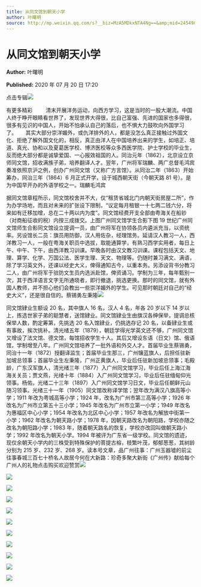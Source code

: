 ```yaml
---
title: 从同文馆到朝天小学
author: 叶曙明
source: http://mp.weixin.qq.com/s?__biz=MzA5MDkxNTA4Ng==&amp;mid=2454909656&amp;idx=1&amp;sn=b67aefe9e9f2e959268a796c539ee192&amp;chksm=87a23ab9b0d5b3afe43c7db2f2acc62c8d3578368c984a328681b5161e112c587a53676a1b5a#rd
---
```


# 从同文馆到朝天小学

**Author:** 叶曙明

**Published:** 2020 年 07 月 20 日 17:20

点击专辑![](https://mmbiz.qpic.cn/mmbiz_gif/Ljib4So7yuWiaZicicVdVyXPlCQ4ay6sjDoSnONTZS6hpXzVt3gZhHvjlIFeu7wz3eWMibuNHFia7rMwGs8xYY5oIMIw/640?wx_fmt=gif)

有更多精彩         清末开展洋务运动，向西方学习，这是当时的一股大潮流。中国人终于睁开眼睛看世界了，发现世界大得很，比自己富强、先进的国家也多得很，很多有见识的中国人，开始不怕承认自己的落后，也不惧大力鼓吹向外国学习了。      其实大部分崇洋媚外，或仇洋排外的人，都是没怎么真正接触过外国文化、拒绝了解外国文化的，相反，真正由洋人在中国培养出来的学生，如培正、培道、真光、协和以及夏葛医学校、博济医校等众多西医学院、护士学校的毕业生，反而绝大部分都是诚挚爱国、一心报效祖国的人。同治元年（1862），北京设立京师同文馆，招收满族子弟，培养翻译人才。翌年，广州将军瑞麟、两广总督毛鸿宾奏准依照京沪之例，创办广州同文馆（又称广方言馆）。从同治二年（1863）开始筹办，同治三年（1864）6 月正式开学，设于城西朝天街（今朝天路 81 号）。是为中国早开办的外语学校之一。瑞麟毛鸿宾

据同文馆章程所示，同文馆校舍并不大，仅“租赁省城北门内朝天街房屋二所”，作为办学场地，而且对未来的扩张设下限制，“议定每月租银一十七两二钱六分，将来如有迁移加增，总在二十两以内为度”。同文馆经费开支全部由粤海关在船钞（对商船征收的税）内按三成拨交。上图广州同文馆学生合影下图 19 世纪广州同文馆师生合影同文馆设立提调一员，由广州将军在协领各员内遴派充当，以资统率。另设馆长二员：旗员用防御，汉人用佐杂，经理馆务。延请汉人教习一人，西洋教习一人，一般在粤海关职员中选拔，取能通算学，有熟习西学实用者，每日上午、中午、下午，由西洋教习训课。早晚各时由汉文教习训课。课程包括天文、地理、算学、化学、万国公法、医学生理、天文、物理等。仍随时兼习满文、满语，除了学习英文外，还课以经史大义，俾得通知古今，以重本务。另添设背书分教习二人，由广州将军于驻防文生员内选派赴馆，俾资诵习。学制为三年，每年甄别一次，其于西洋语言文字无所通晓者，即行撤退，挑选更换。那时的同文馆，就有外国人教师，并不担心他们会教出一些崇洋媚外的学生。可见那时朝廷对自己的“经史大义”，还是很自信的。蔡锡勇左秉隆![](https://mmbiz.qpic.cn/mmbiz_png/Ljib4So7yuWge7Mibiad1tV0iaF8zSD5gzicbpOwDhvibVVc1HUqD7T69GQmX2RH9ss8TCOe5ghsv0TgIooPibeMuArGw/640?wx_fmt=png)

同文馆肄业生额设 20 名，其中旗人 16 名，汉人 4 名，年各 20 岁以下 14 岁以上，拣选世家子弟的聪慧者，送馆肄业。同文馆肄业生由旗汉各绅保举，提调总核保举人数，酌定筹第，先挑选 20 名入馆肄业，仍挑选存记 20 名，以备肄业生或有事故，挨次挑补。清光绪五年（1879），朝廷学得光学英文还不够，广州同文馆又增设了法文馆、德文馆，每馆招收学生十人。其后又增设东语（日文）馆、俄语馆，学制增至八年。广州同文馆培养了一批外语和外交人才。首届毕业生蔡锡勇，同治十一年（1872）授翻译监生；首届毕业生那三，广州镶蓝旗人，后担任驻新加坡总领事；首届毕业生左秉隆，广州正黄旗人，毕业后任驻新加坡总领事；毛殿龄，广东汉军旗人，清光绪三年（1877）入广州同文馆学习，毕业后任上海江海海关关员；贾文燕，光绪十年（1884）入广州同文馆学习，毕业后任驻缅甸仰光领事。杨佑，光绪二十三年（1897）入广州同文馆学习日文，毕业后任朝鲜元山随习领事。光绪三十一年（1905）同文馆改称译学馆；翌年改为满汉八旗高等小学；1911 年改为粤城高等小学；1924 年，改名为广州市第三高等小学；1926 年改名为广州市立第五十三小学；1945 年改名为广州市立第一小学；1949 年改名为惠福区中心小学；1954 年改名为北区中心小学；1957 年改名为解放中街第一小学；1962 年改名为朝天路小学；1978 年，因朝天路改名为朝阳路，学校亦随之改名为朝阳路小学；1983 年，随着朝天路名的恢复，学校亦改回叫做朝天路小学；1992 年改名为朝天小学。1994 年被评为广东省一级学校。同文馆的遗迹，现仅余朝天小学内的三株受到特殊保护的菩提古榕，枝繁叶茂，郁郁葱葱，其树龄分别为 215 岁、232 岁、268 岁。读本号文章，品广州往事：广州玉器墟的前尘往事春城三百七十桥名人故居今何在大新路：珍奇多聚大新街《广州传》献给每个广州人的礼物点击购买欢迎赞赏![](https://mmbiz.qpic.cn/mmbiz_jpg/PJWG74pLsMYibqkWdZqF4V8vTqmzAUCHAFmpLZMI4ib6B0w2KPpYDiaw78TvCicDcWBCgtZhZamicBlPiaUaY0KRMYCw/640?wx_fmt=jpeg)

![](https://mmbiz.qpic.cn/mmbiz_jpg/PJWG74pLsMYibqkWdZqF4V8vTqmzAUCHAcpoial5vf9z8lCskAvBDsh7J7uMBbrG4ZicEI8pmx6Gmhmmu7ClzgtEA/640?wx_fmt=jpeg)

![](https://mmbiz.qpic.cn/mmbiz_gif/Ljib4So7yuWjJu1po2g6Gfaf3v9Y9WbQ242gL5GdFUrUiaOhJXWwQq9cFPcsPXhB4zyWuNiayiaGEvQ3Fhyw6XC8hg/640?wx_fmt=gif)

![](https://mmbiz.qpic.cn/mmbiz_jpg/PJWG74pLsMYibqkWdZqF4V8vTqmzAUCHAd5UBvLb4yLrhYEHYSfZ5sibNygCSTSfMEM2H7S1sUIKgoBjIcTV5r7w/640?wx_fmt=jpeg)

![](https://mmbiz.qpic.cn/mmbiz_jpg/PJWG74pLsMYibqkWdZqF4V8vTqmzAUCHAcedL5bVsOkER9M3mhNenqbenw3SyHJEicAm6yVPHfdAEPUjVa3YDmVQ/640?wx_fmt=jpeg)

![](https://mmbiz.qpic.cn/mmbiz_png/Ljib4So7yuWgELIlOVIpF2gKHTAaAaUzEdE8lDb7prgicIsUahBsE01wQzPSTicyme4vehaow8DdX1bb5elNRfWjA/640?wx_fmt=png)

![](https://mmbiz.qpic.cn/mmbiz_jpg/PJWG74pLsMYibqkWdZqF4V8vTqmzAUCHAr3ML2rMdXwHT75RHJ7Nq385EaVPg5tFOWbIib9z9Voh81gXtUafvJKA/640?wx_fmt=jpeg)

![](https://mmbiz.qpic.cn/mmbiz_jpg/PJWG74pLsMYibqkWdZqF4V8vTqmzAUCHAlfrxmD2Kdwpm9DwVq2CzZfPwT7onwia12QjspSkibH4KQjJvWBPaicZyQ/640?wx_fmt=jpeg)

![](https://mmbiz.qpic.cn/mmbiz_gif/Ljib4So7yuWjJu1po2g6Gfaf3v9Y9WbQ242gL5GdFUrUiaOhJXWwQq9cFPcsPXhB4zyWuNiayiaGEvQ3Fhyw6XC8hg/640?wx_fmt=gif)

![](https://mmbiz.qpic.cn/mmbiz_jpg/PJWG74pLsMYibqkWdZqF4V8vTqmzAUCHAJCvqpoYk0qZf4Q5vHicGOJAVzuhwZL5iciatgb0QUh1dD8lp13iaqF1u2g/640?wx_fmt=jpeg)

![](https://mmbiz.qpic.cn/mmbiz_jpg/oInJic7yAshiaqSneVMv9vN40LutPPrVtibBn3BXOSHAKfLwonYxPBuWIm8zHXS4yXPiaQ5PHeQ4dyXgbzXDufDGZg/640?wx_fmt=jpeg)

